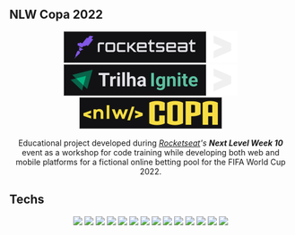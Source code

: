 ## NLW Copa 2022
<p align="center">
<img src="https://raw.githubusercontent.com/deltemp/nlw-copa-2022/main/web/src/assets/badges/rocketseat.svg"><img src="https://raw.githubusercontent.com/deltemp/nlw-copa-2022/main/web/src/assets/badges/arrow.svg"><img src="https://raw.githubusercontent.com/deltemp/nlw-copa-2022/main/web/src/assets/badges/trilhaignite.svg"><img src="https://raw.githubusercontent.com/deltemp/nlw-copa-2022/main/web/src/assets/badges/arrow.svg"><img src="https://raw.githubusercontent.com/deltemp/nlw-copa-2022/main/web/src/assets/badges/nlwcopa.svg">
</p>

<p align="center">
Educational project developed during <cite><a href="https://rocketseat.com.br/" target="_blank">Rocketseat</a>'s <strong>Next Level Week 10</strong></cite> event as a workshop for code training while developing both web and mobile platforms for a fictional online betting pool for the FIFA World Cup 2022.
</p>

## Techs
<p align="center">
  <img src="https://img.shields.io/badge/JavaScript-F7DF1E?style=for-the-badge&logo=javascript&logoColor=black">
  <img src="https://img.shields.io/badge/TypeScript-3178C6?style=for-the-badge&logo=typescript&logoColor=white"/>
  <img src="https://img.shields.io/badge/Tailwind_CSS-06B6D4?style=for-the-badge&logo=tailwind-css&logoColor=white"/>
  <img src="https://img.shields.io/badge/Next.js-000000?style=for-the-badge&logo=nextdotjs&logoColor=white"/>
  <img src="https://img.shields.io/badge/Node.js-339933?style=for-the-badge&logo=nodedotjs&logoColor=white"/>
  <img src="https://img.shields.io/badge/React-61DAFB?style=for-the-badge&logo=react&logoColor=333333"/>
  <img src="https://img.shields.io/badge/React_Native-61DAFB?style=for-the-badge&logo=react&logoColor=333333"/>
  <img src="https://img.shields.io/badge/Expo-000020?style=for-the-badge&logo=expo&logoColor=white"/>
  <img src="https://img.shields.io/badge/Fastify.js-000000?style=for-the-badge&logo=fastify&logoColor=white"/>
  <img src="https://img.shields.io/badge/HTML5-E34F26?style=for-the-badge&logo=html5&logoColor=white"/>
  <img src="https://img.shields.io/badge/CSS3-1572B6?style=for-the-badge&logo=css3&logoColor=white"/>
  <img src="https://img.shields.io/badge/Insomnia-4000BF?style=for-the-badge&logo=insomnia&logoColor=white"/>
  <img src="https://img.shields.io/badge/Prisma-2D3748?style=for-the-badge&logo=Prisma&logoColor=white"/>
  <img src="https://img.shields.io/badge/SQLite-003B57?style=for-the-badge&logo=sqlite&logoColor=white"/>
</p>